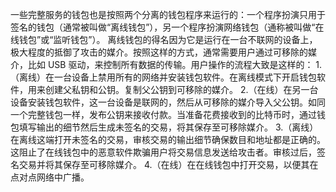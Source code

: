 一些完整服务的钱包也是按照两个分离的钱包程序来运行的：一个程序扮演只用于签名的钱包（通常被叫做“离线钱包”），另一个程序扮演网络钱包（通称被叫做“在线钱包”或“监听钱包”）。
离线钱包的得名因为它是运行在一台不联网的设备上，极大程度的抵御了攻击的媒介。按照这样的方式，通常需要用户通过可移除的媒介，比如 USB 驱动，来控制所有数据的传输。用户操作的流程大致是这样的：
1.（离线）在一台设备上禁用所有的网络并安装钱包软件。在离线模式下开启钱包软件，用来创建父私钥和公钥。复制父公钥到可移除的媒介。
2.（在线）在另一台设备安装钱包软件，这一台设备是联网的，然后从可移除的媒介导入父公钥。如同一个完整钱包一样，发布公钥来接收付款。当准备花费接收到的比特币时，通过钱包填写输出的细节然后生成未签名的交易，将其保存至可移除媒介。
3.（离线）在离线这端打开未签名的交易，审核交易的输出细节确保数目和地址都是正确的。这阻止了在线钱包中的恶意软件欺骗用户将交易信息发送给攻击者。审核过后，签名交易并将其保存至可移除媒介。
4.（在线）在在线钱包中打开交易，以便其在点对点网络中广播。